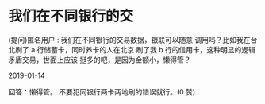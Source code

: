 # 我们在不同银行的交

(提问)匿名用户 : 我们在不同银行的交易数据，银联可以随意 调用吗？比如我在台北刷了 a 行储蓄卡，同时养卡的人在北京 刷了我 b 行的信用卡，这种明显的逻辑矛盾交易，世面上应该 挺多的吧，是因为金额小，懒得管？

2019-01-14

回答：懒得管。 不要犯同银行两卡两地刷的错误就行。(0 赞)